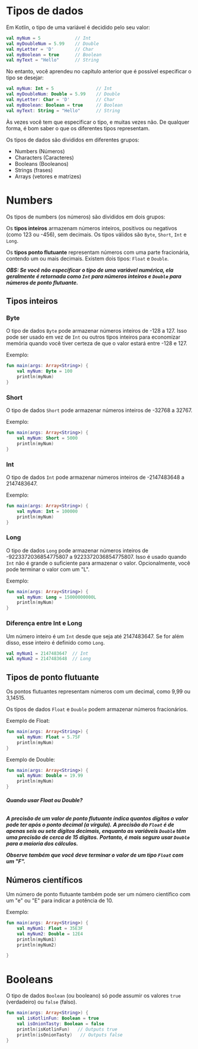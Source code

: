 # Tipos de dados

Em Kotlin, o tipo de uma variável é decidido pelo seu valor:

```kotlin
val myNum = 5             // Int
val myDoubleNum = 5.99    // Double
val myLetter = 'D'        // Char
val myBoolean = true      // Boolean
val myText = "Hello"      // String
```

No entanto, você aprendeu no capítulo anterior que é possível especificar o tipo se desejar:

```kotlin
val myNum: Int = 5                // Int
val myDoubleNum: Double = 5.99    // Double
val myLetter: Char = 'D'          // Char
val myBoolean: Boolean = true     // Boolean
val myText: String = "Hello"      // String
```

Às vezes você tem que especificar o tipo, e muitas vezes não. De qualquer forma, é bom saber o que os diferentes tipos representam.

Os tipos de dados são divididos em diferentes grupos:

- Numbers (Números)
- Characters (Caracteres)
- Booleans (Booleanos)
- Strings (frases)
- Arrays (vetores e matrizes)

# Numbers

Os tipos de numbers (os números) são divididos em dois grupos:

Os **tipos inteiros** armazenam números inteiros, positivos ou negativos (como 123 ou -456), sem decimais. 
Os tipos válidos são `Byte`, `Short`, `Int` e `Long`.

Os **tipos ponto flutuante** representam números com uma parte fracionária, contendo um ou mais decimais. 
Existem dois tipos: `Float` e `Double`.

***OBS: Se você não especificar o tipo de uma variável numérica, ela geralmente é retornada como `Int` para números inteiros e `Double` para números de ponto flutuante.***

## Tipos inteiros

### Byte

O tipo de dados `Byte` pode armazenar números inteiros de -128 a 127. 
Isso pode ser usado em vez de `Int` ou outros tipos inteiros para economizar memória quando você tiver certeza de que o valor estará entre -128 e 127.

Exemplo: 

```kotlin runnable
fun main(args: Array<String>) {
    val myNum: Byte = 100
    println(myNum)
}
```

### Short

O tipo de dados `Short` pode armazenar números inteiros de -32768 a 32767.

Exemplo: 

```kotlin runnable
fun main(args: Array<String>) {
    val myNum: Short = 5000
    println(myNum)
}
```

### Int

O tipo de dados `Int` pode armazenar números inteiros de -2147483648 a 2147483647.

Exemplo:

```kotlin runnable
fun main(args: Array<String>) {
    val myNum: Int = 100000
    println(myNum)
}
```

### Long

O tipo de dados `Long` pode armazenar números inteiros de -9223372036854775807 a 9223372036854775807. 
Isso é usado quando `Int` não é grande o suficiente para armazenar o valor. 
Opcionalmente, você pode terminar o valor com um "L".

Exemplo:

```kotlin runnable
fun main(args: Array<String>) {
    val myNum: Long = 15000000000L
    println(myNum)
}
```

### Diferença entre Int e Long

Um número inteiro é um `Int` desde que seja até 2147483647. Se for além disso, esse inteiro é definido como `Long`.

```kotlin
val myNum1 = 2147483647  // Int
val myNum2 = 2147483648  // Long
```

## Tipos de ponto flutuante

Os pontos flutuantes representam números com um decimal, como 9,99 ou 3,14515.

Os tipos de dados `Float` e `Double` podem armazenar números fracionários.

Exemplo de Float:

```kotlin runnable
fun main(args: Array<String>) {
    val myNum: Float = 5.75F
    println(myNum)
}
```

Exemplo de Double:

```kotlin runnable
fun main(args: Array<String>) {
    val myNum: Double = 19.99
    println(myNum)
}
```


###### ***Quando usar Float ou Double?***

***A precisão de um valor de ponto flutuante indica quantos dígitos o valor pode ter após o ponto decimal (a vírgula).*** 
***A precisão do `Float` é de apenas seis ou sete dígitos decimais, enquanto as variáveis `Double` têm uma precisão de cerca de 15 dígitos.*** 
***Portanto, é mais seguro usar `Double` para a maioria dos cálculos.***

***Observe também que você deve terminar o valor de um tipo `Float` com um "F".***


## Números científicos
Um número de ponto flutuante também pode ser um número científico com um "e" ou "E" para indicar a potência de 10.

Exemplo:

```kotlin runnable
fun main(args: Array<String>) {
    val myNum1: Float = 35E3F
    val myNum2: Double = 12E4
    println(myNum1)
    println(myNum2)

}
```

# Booleans
O tipo de dados `Boolean` (ou booleano) só pode assumir os valores `true` (verdadeiro) ou `false` (falso).

```kotlin runnable
fun main(args: Array<String>) {
    val isKotlinFun: Boolean = true
    val isOnionTasty: Boolean = false
    println(isKotlinFun)   // Outputs true
    println(isOnionTasty)   // Outputs false 
}
```

